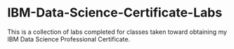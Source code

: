# IBM-Data-Science-Certificate-Labs
This is a collection of labs completed for classes taken toward obtaining my IBM Data Science Professional Certificate.
